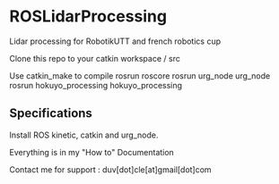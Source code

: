 # ROSLidarProcessing
Lidar processing for RobotikUTT and french robotics cup

Clone this repo to your catkin workspace / src

Use catkin_make to compile
rosrun roscore
rosrun urg_node urg_node
rosrun hokuyo_processing hokuyo_processing

## Specifications
Install ROS kinetic, catkin and urg_node.

Everything is in my "How to" Documentation

Contact me for support : duv[dot]cle[at]gmail[dot]com

